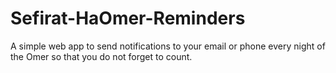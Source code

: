 # Sefirat-HaOmer-Reminders

A simple web app to send notifications to your email or phone every night of the Omer so that you do not forget to count.
